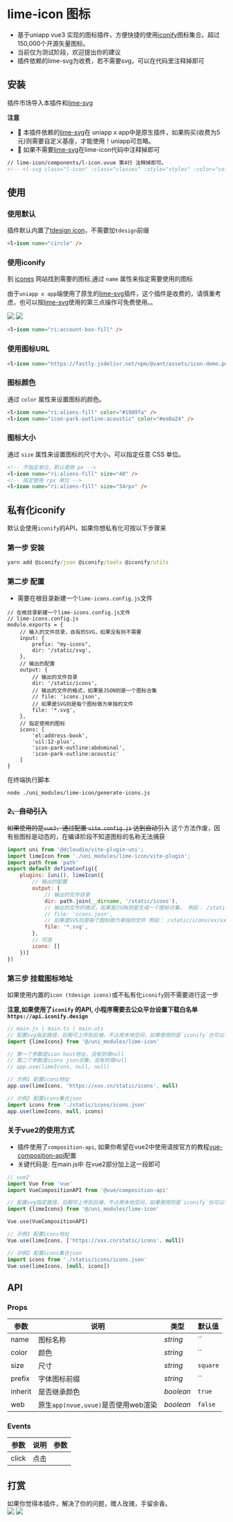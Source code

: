 # lime-icon 图标
- 基于uniapp vue3 实现的图标插件，方便快捷的使用[iconify](https://iconify.design/)图标集合。超过150,000个开源矢量图标。
- 当前仅为测试阶段，欢迎提出你的建议
- 插件依赖的lime-svg为收费，若不需要svg，可以在代码里注释掉即可

## 安装
插件市场导入本插件和[lime-svg](https://ext.dcloud.net.cn/plugin?id=18519)

**注意** 
* 🔔 本插件依赖的[lime-svg](https://ext.dcloud.net.cn/plugin?id=18519)在 uniapp x app中是原生插件，如果购买(收费为5元)则需要自定义基座，才能使用！uniapp可忽略。
* 🔔 如果不需要[lime-svg](https://ext.dcloud.net.cn/plugin?id=18519)在lime-icon代码中注释掉即可

```html
// lime-icon/components/l-icon.uvue 第4行 注释掉即可。
<!-- <l-svg class="l-icon" :class="classes" :style="styles" :color="color" :src="iconUrl" v-else :web="web" @error="imageError" @load="imageload" @click="$emit('click')"></l-svg> -->
```

## 使用

### 使用默认
插件默认内置了[tdesign icon](https://icones.js.org/collection/tdesign)，不需要加`tdesign`前缀

```html
<l-icon name="circle" />
```

### 使用iconify
到 [icones](https://icones.js.org/) 网站找到需要的图标,通过 `name` 属性来指定需要使用的图标

由于`uniapp x app`端使用了原生的[lime-svg](https://ext.dcloud.net.cn/plugin?id=18519)插件，这个插件是收费的，请慎重考虑，也可以按[lime-svg](https://ext.dcloud.net.cn/plugin?id=18519)使用的第三点操作可免费使用。。

![](https://img-cdn-tx.dcloud.net.cn/stream/plugin_screens/263cfd20-39e6-11ee-b4f0-9bc760224a38_1.png?1735701321)
![](https://img-cdn-tx.dcloud.net.cn/stream/plugin_screens/263cfd20-39e6-11ee-b4f0-9bc760224a38_2.png?1735701324)

```html
<l-icon name="ri:account-box-fill" />
```

### 使用图标URL
```html
<l-icon name="https://fastly.jsdelivr.net/npm/@vant/assets/icon-demo.png"></l-icon>
```

### 图标颜色
通过 `color` 属性来设置图标的颜色。

```html
<l-icon name="ri:aliens-fill" color="#1989fa" />
<l-icon name="icon-park-outline:acoustic" color="#ee0a24" />
```

### 图标大小

通过 `size` 属性来设置图标的尺寸大小，可以指定任意 CSS 单位。

```html
<!-- 不指定单位，默认使用 px -->
<l-icon name="ri:aliens-fill" size="40" />
<!-- 指定使用 rpx 单位 -->
<l-icon name="ri:aliens-fill" size="34rpx" />
```


## 私有化iconify
默认会使用`iconify`的API，如果你想私有化可按以下步骤来
### 第一步 安装

```cmd
yarn add @iconify/json @iconify/tools @iconify/utils
```
### 第二步 配置
- 需要在根目录新建一个`lime-icons.config.js`文件

```
// 在根目录新建一个lime-icons.config.js文件
// lime-icons.config.js
module.exports = {
	// 输入的文件目录，自有的SVG，如果没有则不需要
	input: {
		prefix: "my-icons",
		dir: '/static/svg',
	},
	// 输出的配置
	output: {
		// 输出的文件目录
		dir: '/static/icons',
		// 输出的文件的格式，如果是JSON则是一个图标合集
		// file: 'icons.json',
		// 如果是SVG则是每个图标做为单独的文件
		file: '*.svg',
	},
	// 指定使用的图标
	icons: [
		'el:address-book', 
		'uil:12-plus',
		'icon-park-outline:abdominal',
		'icon-park-outline:acoustic'
	]
}
```
在终端执行脚本
```
node ./uni_modules/lime-icon/generate-icons.js
```

### ~~2、自动引入~~
~~如果使用的是`vue3`，通过配置 `vite.config.js` 达到自动引入~~
这个方法作废，因有些图标是动态的，在编译阶段不知道图标的名称无法捕获
```js
import uni from '@dcloudio/vite-plugin-uni';
import limeIcon from './uni_modules/lime-icon/vite-plugin';
import path from 'path'
export default defineConfig({
    plugins: [uni(), limeIcon({
        // 输出的配置
        output: {
            // 输出的文件目录
            dir: path.join(__dirname, '/static/icons'),
            // 输出的文件的格式，如果是JSON则是生成一个图标合集， 例如： /static/icons/icons.json
            // file: 'icons.json',
            // 如果是SVG则是每个图标做为单独的文件 例如： /static/icons/xx/xxx.svg
            file: '*.svg',
        },
        // 可选
        icons: []
    })]
})
```



### 第三步 挂载图标地址
如果使用内置的`icon (tdesign icons)`或不私有化`iconify`则不需要进行这一步

**注意,如果使用了`iconify` 的API, 小程序需要去公众平台设置下载白名单 `https://api.iconify.design`**
```js
// main.js | main.ts | main.uts
// 配置svg指定路径，后期可上传到后端，不占用本地空间，如果使用的是`iconify`也可以不配置这一步
import {limeIcons} from '@/uni_modules/lime-icon'

// 第一个参数是icon host地址，没有则填null
// 第二个参数是icons json合集，没有则填null
// app.use(limeIcons, null, null)

// 示例1 配置icons地址
app.use(limeIcons, 'https://xxx.cn/static/icons', null)

// 示例2 配置icons集合json
import icons from './static/icons/icons.json'
app.use(limeIcons, null, icons)
```


### 关于vue2的使用方式
- 插件使用了`composition-api`, 如果你希望在vue2中使用请按官方的教程[vue-composition-api](https://uniapp.dcloud.net.cn/tutorial/vue-composition-api.html)配置
- 关键代码是: 在main.js中 在vue2部分加上这一段即可

```js
// vue2
import Vue from 'vue'
import VueCompositionAPI from '@vue/composition-api'

// 配置svg指定路径，后期可上传到后端，不占用本地空间，如果使用的是`iconify`也可以不配置这一步
import {limeIcons} from '@/uni_modules/lime-icon'

Vue.use(VueCompositionAPI)

// 示例1 配置icons地址
Vue.use(limeIcons, ['https://xxx.cn/static/icons', null])

// 示例2 配置icons集合json
import icons from './static/icons/icons.json'
Vue.use(limeIcons, [null, icons])

```



## API

### Props

| 参数                       | 说明                                                         | 类型             | 默认值       |
| --------------------------| ------------------------------------------------------------ | ---------------- | ------------ |
| name                      | 图标名称                                                      | <em>string</em>  | ``     |
| color                     | 颜色                                   | <em>string</em>  | ``     |
| size                     | 尺寸                         | <em>string</em>  | `square`     |
| prefix                   | 字体图标前缀                                 | <em>string</em>  | ``     |
| inherit                  | 是否继承颜色                          | <em>boolean</em>  | `true`     |
| web                  | 原生`app(nvue,uvue)`是否使用web渲染                          | <em>boolean</em>  | `false`     |

### Events
| 参数                       | 说明                                                         | 参数             | 
| --------------------------| ------------------------------------------------------------ | ---------------- |
| click              		| 点击  |  | 


## 打赏

如果你觉得本插件，解决了你的问题，赠人玫瑰，手留余香。  
![](https://testingcf.jsdelivr.net/gh/liangei/image@1.9/alipay.png)
![](https://testingcf.jsdelivr.net/gh/liangei/image@1.9/wpay.png)